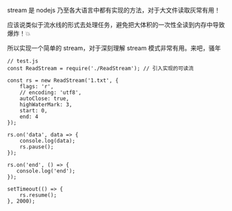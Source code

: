 stream 是 nodejs 乃至各大语言中都有实现的方法，对于大文件读取灰常有用！

应该说类似于流水线的形式去处理任务，避免把大体积的一次性全读到内存中导致爆炸！💥

所以实现一个简单的 stream，对于深刻理解 stream 模式非常有用。来吧，骚年

```
// test.js
const ReadStream = require('./ReadStream'); // 引入实现的可读流

const rs = new ReadStream('1.txt', {
    flags: 'r',
    // encoding: 'utf8',
    autoClose: true,
    highWaterMark: 3,
    start: 0,
    end: 4
});

rs.on('data', data => {
    console.log(data);
    rs.pause();
});

rs.on('end', () => {
   console.log('end');
});

setTimeout(() => {
    rs.resume();
}, 2000);
```
